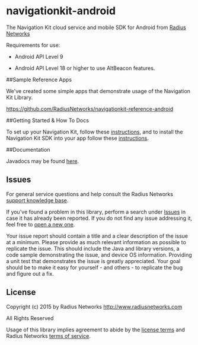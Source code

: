 # navigationkit-android
The Navigation Kit cloud service and mobile SDK for Android from [Radius
Networks](http://www.radiusnetworks.com/)


Requirements for use: 

* Android API Level 9

* Android API Level 18 or higher to use AltBeacon features.



##Sample Reference Apps

We've created some simple apps that demonstrate usage of the Navigation Kit Library.

https://github.com/RadiusNetworks/navigationkit-reference-android



##Getting Started & How To Docs

To set up your Navigation Kit, follow these [instructions](https://github.com/RadiusNetworks/radiusnetworks.github.io/blob/master/navigationkit/getting_started.md),
and to install the Navigation Kit SDK into your app follow these [instructions](https://github.com/RadiusNetworks/radiusnetworks.github.io/blob/master/navigationkit/android/How-To.md).



##Documentation

Javadocs may be found [here](http://developer.radiusnetworks.com/navigationkit/android/javadocs/index.html).



## Issues

For general service questions and help consult the Radius Networks [support
knowledge base](https://radiusnetworks.zendesk.com/).

If you've found a problem in this library, perform a search under
[Issues](https://github.com/RadiusNetworks/navigationkit-ios/issues?q=is%3Aissue+)
in case it has already been reported. If you do not find any issue addressing
it, feel free to [open a new
one](https://github.com/RadiusNetworks/navigationkit-ios/issues/new).

Your issue report should contain a title and a clear description of the issue
at a minimum. Please provide as much relevant information as possible to
replicate the issue. This should include the Java and library versions, a code
sample demonstrating the issue, and device OS information. Providing a unit
test that demonstrates the issue is greatly appreciated. Your goal should be to
make it easy for yourself - and others - to replicate the bug and figure out a
fix.

## License

Copyright (c) 2015 by Radius Networks
http://www.radiusnetworks.com

All Rights Reserved

Usage of this library implies agreement to abide by the [license
terms](LICENSE) and Radius Networks [terms of
service](http://www.radiusnetworks.com/terms_of_service.html).

